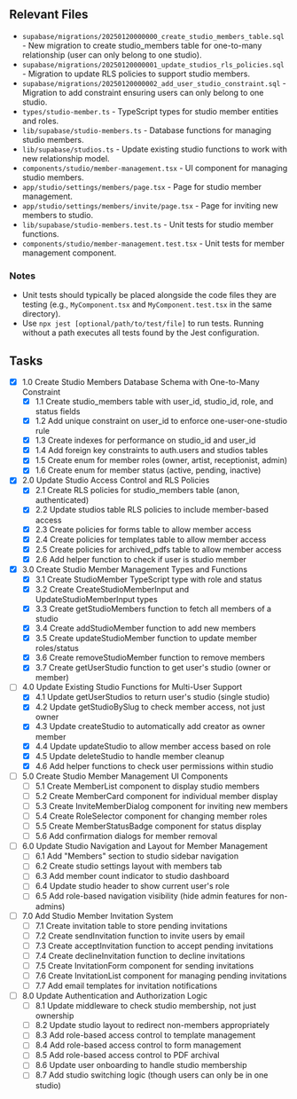 ## Relevant Files

- `supabase/migrations/20250120000000_create_studio_members_table.sql` - New migration to create studio_members table for one-to-many relationship (user can only belong to one studio).
- `supabase/migrations/20250120000001_update_studios_rls_policies.sql` - Migration to update RLS policies to support studio members.
- `supabase/migrations/20250120000002_add_user_studio_constraint.sql` - Migration to add constraint ensuring users can only belong to one studio.
- `types/studio-member.ts` - TypeScript types for studio member entities and roles.
- `lib/supabase/studio-members.ts` - Database functions for managing studio members.
- `lib/supabase/studios.ts` - Update existing studio functions to work with new relationship model.
- `components/studio/member-management.tsx` - UI component for managing studio members.
- `app/studio/settings/members/page.tsx` - Page for studio member management.
- `app/studio/settings/members/invite/page.tsx` - Page for inviting new members to studio.
- `lib/supabase/studio-members.test.ts` - Unit tests for studio member functions.
- `components/studio/member-management.test.tsx` - Unit tests for member management component.

### Notes

- Unit tests should typically be placed alongside the code files they are testing (e.g., `MyComponent.tsx` and `MyComponent.test.tsx` in the same directory).
- Use `npx jest [optional/path/to/test/file]` to run tests. Running without a path executes all tests found by the Jest configuration.

## Tasks

- [x] 1.0 Create Studio Members Database Schema with One-to-Many Constraint
  - [x] 1.1 Create studio_members table with user_id, studio_id, role, and status fields
  - [x] 1.2 Add unique constraint on user_id to enforce one-user-one-studio rule
  - [x] 1.3 Create indexes for performance on studio_id and user_id
  - [x] 1.4 Add foreign key constraints to auth.users and studios tables
  - [x] 1.5 Create enum for member roles (owner, artist, receptionist, admin)
  - [x] 1.6 Create enum for member status (active, pending, inactive)
- [x] 2.0 Update Studio Access Control and RLS Policies
  - [x] 2.1 Create RLS policies for studio_members table (anon, authenticated)
  - [x] 2.2 Update studios table RLS policies to include member-based access
  - [x] 2.3 Create policies for forms table to allow member access
  - [x] 2.4 Create policies for templates table to allow member access
  - [x] 2.5 Create policies for archived_pdfs table to allow member access
  - [x] 2.6 Add helper function to check if user is studio member
- [x] 3.0 Create Studio Member Management Types and Functions
  - [x] 3.1 Create StudioMember TypeScript type with role and status
  - [x] 3.2 Create CreateStudioMemberInput and UpdateStudioMemberInput types
  - [x] 3.3 Create getStudioMembers function to fetch all members of a studio
  - [x] 3.4 Create addStudioMember function to add new members
  - [x] 3.5 Create updateStudioMember function to update member roles/status
  - [x] 3.6 Create removeStudioMember function to remove members
  - [x] 3.7 Create getUserStudio function to get user's studio (owner or member)
- [ ] 4.0 Update Existing Studio Functions for Multi-User Support
  - [x] 4.1 Update getUserStudios to return user's studio (single studio)
  - [x] 4.2 Update getStudioBySlug to check member access, not just owner
  - [x] 4.3 Update createStudio to automatically add creator as owner member
  - [x] 4.4 Update updateStudio to allow member access based on role
  - [x] 4.5 Update deleteStudio to handle member cleanup
  - [x] 4.6 Add helper functions to check user permissions within studio
- [ ] 5.0 Create Studio Member Management UI Components
  - [ ] 5.1 Create MemberList component to display studio members
  - [ ] 5.2 Create MemberCard component for individual member display
  - [ ] 5.3 Create InviteMemberDialog component for inviting new members
  - [ ] 5.4 Create RoleSelector component for changing member roles
  - [ ] 5.5 Create MemberStatusBadge component for status display
  - [ ] 5.6 Add confirmation dialogs for member removal
- [ ] 6.0 Update Studio Navigation and Layout for Member Management
  - [ ] 6.1 Add "Members" section to studio sidebar navigation
  - [ ] 6.2 Create studio settings layout with members tab
  - [ ] 6.3 Add member count indicator to studio dashboard
  - [ ] 6.4 Update studio header to show current user's role
  - [ ] 6.5 Add role-based navigation visibility (hide admin features for non-admins)
- [ ] 7.0 Add Studio Member Invitation System
  - [ ] 7.1 Create invitation table to store pending invitations
  - [ ] 7.2 Create sendInvitation function to invite users by email
  - [ ] 7.3 Create acceptInvitation function to accept pending invitations
  - [ ] 7.4 Create declineInvitation function to decline invitations
  - [ ] 7.5 Create InvitationForm component for sending invitations
  - [ ] 7.6 Create InvitationList component for managing pending invitations
  - [ ] 7.7 Add email templates for invitation notifications
- [ ] 8.0 Update Authentication and Authorization Logic
  - [ ] 8.1 Update middleware to check studio membership, not just ownership
  - [ ] 8.2 Update studio layout to redirect non-members appropriately
  - [ ] 8.3 Add role-based access control to template management
  - [ ] 8.4 Add role-based access control to form management
  - [ ] 8.5 Add role-based access control to PDF archival
  - [ ] 8.6 Update user onboarding to handle studio membership
  - [ ] 8.7 Add studio switching logic (though users can only be in one studio)
